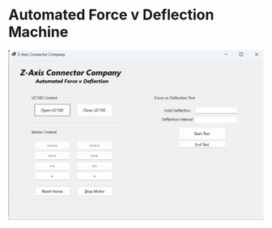 # Automated Force v Deflection Machine

![alt text](https://github.com/jglatts/ForceGaugeMachine/blob/master/scr-shot.png)